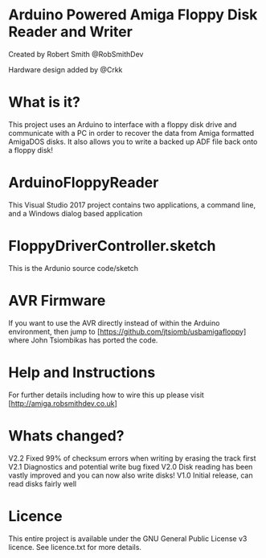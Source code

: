 # Arduino Powered Amiga Floppy Disk Reader and Writer
Created by Robert Smith @RobSmithDev

Hardware design added by @Crkk

# What is it?
This project uses an Arduino to interface with a floppy disk drive and communicate with a PC in order to recover the data from Amiga formatted AmigaDOS disks.
It also allows you to write a backed up ADF file back onto a floppy disk!

# ArduinoFloppyReader
This Visual Studio 2017 project contains two applications, a command line, and a Windows dialog based application

# FloppyDriverController.sketch
This is the Ardunio source code/sketch

# AVR Firmware
If you want to use the AVR directly instead of within the Arduino environment, then jump to [https://github.com/jtsiomb/usbamigafloppy] where John Tsiombikas has ported the code.

# Help and Instructions 
For further details including how to wire this up please visit [http://amiga.robsmithdev.co.uk]

# Whats changed?
V2.2 Fixed 99% of checksum errors when writing by erasing the track first
V2.1 Diagnostics and potential write bug fixed
V2.0 Disk reading has been vastly improved and you can now also write disks!
V1.0 Initial release, can read disks fairly well

# Licence
This entire project is available under the GNU General Public License v3 licence.  See licence.txt for more details.
